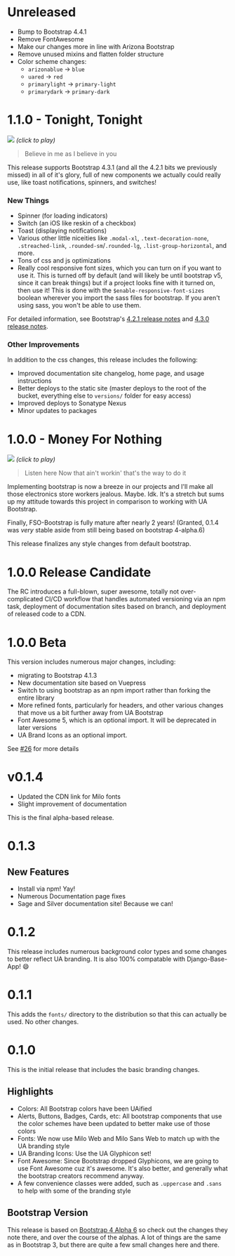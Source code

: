 # Unreleased

- Bump to Bootstrap 4.4.1
- Remove FontAwesome
- Make our changes more in line with Arizona Bootstrap
- Remove unused mixins and flatten folder structure
- Color scheme changes:
  - `arizonablue` -> `blue`
  - `uared` -> `red`
  - `primarylight` -> `primary-light`
  - `primarydark` -> `primary-dark`

# 1.1.0 - Tonight, Tonight

[![](http://img.youtube.com/vi/NOG3eus4ZSo/0.jpg)](https://www.youtube.com/watch?v=NOG3eus4ZSo "Tonight, Tonight - click to play")
_(click to play)_

> Believe in me as I believe in you

This release supports Bootstrap 4.3.1 (and all the 4.2.1 bits we previously missed) in all of it's glory, full of new components we actually could really use, like toast notifications, spinners, and switches!

### New Things

- Spinner (for loading indicators)
- Switch (an iOS like reskin of a checkbox)
- Toast (displaying notifications)
- Various other little niceities like `.modal-xl`, `.text-decoration-none`, `.streached-link`, `.rounded-sm`/`.rounded-lg`, `.list-group-horizontal`, and more.
- Tons of css and js optimizations
- Really cool responsive font sizes, which you can turn on if you want to use it. This is turned off by default (and will likely be until bootstrap v5, since it can break things) but if a project looks fine with it turned on, then use it! This is done with the `$enable-responsive-font-sizes` boolean wherever you import the sass files for bootstrap. If you aren't using sass, you won't be able to use them.

For detailed information, see Bootstrap's [4.2.1 release notes](https://blog.getbootstrap.com/2018/12/21/bootstrap-4-2-1/) and [4.3.0 release notes](https://blog.getbootstrap.com/2019/02/11/bootstrap-4-3-0/).

### Other Improvements

In addition to the css changes, this release includes the following:

- Improved documentation site changelog, home page, and usage instructions
- Better deploys to the static site (master deploys to the root of the bucket, everything else to `versions/` folder for easy access)
- Improved deploys to Sonatype Nexus
- Minor updates to packages

# 1.0.0 - Money For Nothing

[![](http://img.youtube.com/vi/lAD6Obi7Cag/0.jpg)](https://www.youtube.com/watch?v=lAD6Obi7Cag "Money For Nothing - Click to play")
_(click to play)_

> Listen here
> Now that ain't workin' that's the way to do it

Implementing bootstrap is now a breeze in our projects and I'll make all those electronics store workers jealous. Maybe. Idk. It's a stretch but sums up my attitude towards this project in comparison to working with UA Bootstrap.

Finally, FSO-Bootstrap is fully mature after nearly 2 years! (Granted, 0.1.4 was _very_ stable aside from still being based on bootstrap 4-alpha.6)

This release finalizes any style changes from default bootstrap.

# 1.0.0 Release Candidate

The RC introduces a full-blown, super awesome, totally not over-complicated CI/CD workflow that handles automated versioning via an npm task, deployment of documentation sites based on branch, and deployment of released code to a CDN.

# 1.0.0 Beta

This version includes numerous major changes, including:

- migrating to Bootstrap 4.1.3
- New documentation site based on Vuepress
- Switch to using bootstrap as an npm import rather than forking the entire library
- More refined fonts, particularly for headers, and other various changes that move us a bit further away from UA Bootstrap
- Font Awesome 5, which is an optional import. It will be deprecated in later versions
- UA Brand Icons as an optional import.

See [#26](https://gitlab.fso.arizona.edu/FAST/fso-bootstrap/issues/26) for more details

# v0.1.4

- Updated the CDN link for Milo fonts
- Slight improvement of documentation

This is the final alpha-based release.

# 0.1.3

## New Features

- Install via npm! Yay!
- Numerous Documentation page fixes
- Sage and Silver documentation site! Because we can!

# 0.1.2

This release includes numerous background color types and some changes to better reflect UA branding. It is also 100% compatable with Django-Base-App! :smile:

# 0.1.1

This adds the `fonts/` directory to the distribution so that this can actually be used. No other changes.

# 0.1.0

This is the initial release that includes the basic branding changes.

## Highlights

- Colors: All Bootstrap colors have been UAified
- Alerts, Buttons, Badges, Cards, etc: All bootstrap components that use the color schemes have been updated to better make use of those colors
- Fonts: We now use Milo Web and Milo Sans Web to match up with the UA branding style
- UA Branding Icons: Use the UA Glyphicon set!
- Font Awesome: Since Bootstrap dropped Glyphicons, we are going to use Font Awesome cuz it's awesome. It's also better, and generally what the bootstrap creators recommend anyway.
- A few convenience classes were added, such as `.uppercase` and `.sans` to help with some of the branding style

## Bootstrap Version

This release is based on [Bootstrap 4 Alpha 6](https://github.com/twbs/bootstrap/releases/tag/v4.0.0-alpha.6) so check out the changes they note there, and over the course of the alphas. A lot of things are the same as in Bootstrap 3, but there are quite a few small changes here and there.
